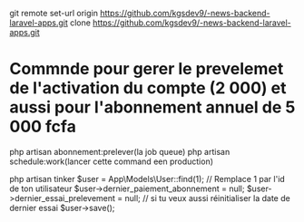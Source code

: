 git remote set-url origin  https://github.com/kgsdev9/-news-backend-laravel-apps.git clone  https://github.com/kgsdev9/-news-backend-laravel-apps.git

 

# Commnde pour gerer le prevelemet de l'activation du compte (2 000) et aussi pour l'abonnement annuel de 5 000 fcfa 
php artisan abonnement:prelever(la job queue)
php artisan schedule:work(lancer cette command een production)



php artisan tinker
$user = App\Models\User::find(1); // Remplace 1 par l'id de ton utilisateur
$user->dernier_paiement_abonnement = null;
$user->dernier_essai_prelevement = null; // si tu veux aussi réinitialiser la date de dernier essai
$user->save();
